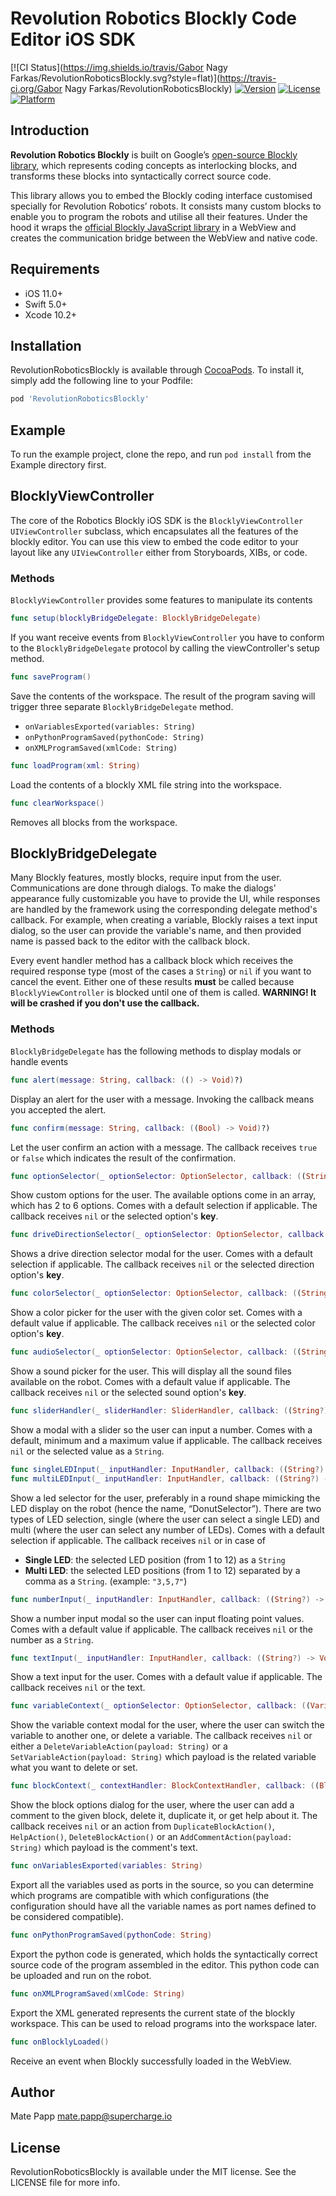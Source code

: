 # Revolution Robotics Blockly Code Editor iOS SDK

[![CI Status](https://img.shields.io/travis/Gabor Nagy Farkas/RevolutionRoboticsBlockly.svg?style=flat)](https://travis-ci.org/Gabor Nagy Farkas/RevolutionRoboticsBlockly)
[![Version](https://img.shields.io/cocoapods/v/RevolutionRoboticsBlockly.svg?style=flat)](https://cocoapods.org/pods/RevolutionRoboticsBlockly)
[![License](https://img.shields.io/cocoapods/l/RevolutionRoboticsBlockly.svg?style=flat)](https://cocoapods.org/pods/RevolutionRoboticsBlockly)
[![Platform](https://img.shields.io/cocoapods/p/RevolutionRoboticsBlockly.svg?style=flat)](https://cocoapods.org/pods/RevolutionRoboticsBlockly)

## Introduction

**Revolution Robotics Blockly** is built on Google’s [open-source Blockly library](https://opensource.google.com/projects/blockly), which represents coding concepts as interlocking blocks, and transforms these blocks into syntactically correct source code.

This library allows you to embed the Blockly coding interface customised specially for Revolution Robotics’ robots. It consists many custom blocks to enable you to program the robots and utilise all their features. Under the hood it wraps the [official Blockly JavaScript library](https://github.com/google/blockly) in a WebView and creates the communication bridge between the WebView and native code.

## Requirements

- iOS 11.0+
- Swift 5.0+
- Xcode 10.2+

## Installation

RevolutionRoboticsBlockly is available through [CocoaPods](https://cocoapods.org). To install
it, simply add the following line to your Podfile:

```ruby
pod 'RevolutionRoboticsBlockly'
```

## Example

To run the example project, clone the repo, and run `pod install` from the Example directory first.

## BlocklyViewController

The core of the Robotics Blockly iOS SDK is the `BlocklyViewController` `UIViewController` subclass, which encapsulates all the features of the blockly editor. You can use this view to embed the code editor to your layout like any `UIViewController` either from Storyboards, XIBs, or code.

### Methods

`BlocklyViewController` provides some features to manipulate its contents

```swift
func setup(blocklyBridgeDelegate: BlocklyBridgeDelegate)
```

If you want receive events from `BlocklyViewController` you have to conform to the `BlocklyBridgeDelegate` protocol by calling the viewController's setup method.

```swift
func saveProgram()
```

Save the contents of the workspace. The result of the program saving will trigger three separate `BlocklyBridgeDelegate` method.

- `onVariablesExported(variables: String)`
- `onPythonProgramSaved(pythonCode: String)`
- `onXMLProgramSaved(xmlCode: String)`

```swift
func loadProgram(xml: String)
```

Load the contents of a blockly XML file string into the workspace.

```swift
func clearWorkspace()
```

Removes all blocks from the workspace.

## BlocklyBridgeDelegate

Many Blockly features, mostly blocks, require input from the user. Communications are done through dialogs. To make the dialogs' appearance fully customizable you have to provide the UI, while responses are handled by the framework using the corresponding delegate method's callback. For example, when creating a variable, Blockly raises a text input dialog, so the user can provide the variable's name, and then provided name is passed back to the editor with the callback block.

Every event handler method has a callback block which receives the required response type (most of the cases a `String`) or `nil` if you want to cancel the event. Either one of these results **must** be called because `BlocklyViewController` is blocked until one of them is called. **WARNING! It will be crashed if you don't use the callback.**

### Methods

`BlocklyBridgeDelegate` has the following methods to display modals or handle events

```swift
func alert(message: String, callback: (() -> Void)?)
```

Display an alert for the user with a message. Invoking the callback means you accepted the alert.

```swift
func confirm(message: String, callback: ((Bool) -> Void)?)
```

Let the user confirm an action with a message. The callback receives `true` or `false` which indicates the result of the confirmation.

```swift
func optionSelector(_ optionSelector: OptionSelector, callback: ((String?) -> Void)?)
```

Show custom options for the user. The available options come in an array, which has 2 to 6 options. Comes with a default selection if applicable. The callback receives `nil` or the selected option's **key**.

```swift
func driveDirectionSelector(_ optionSelector: OptionSelector, callback: ((String?) -> Void)?)
```

Shows a drive direction selector modal for the user. Comes with a default selection if applicable. The callback receives `nil` or the selected direction option's **key**.

```swift
func colorSelector(_ optionSelector: OptionSelector, callback: ((String?) -> Void)?)
```

Show a color picker for the user with the given color set. Comes with a default value if applicable. The callback receives `nil` or the selected color option's **key**.

```swift
func audioSelector(_ optionSelector: OptionSelector, callback: ((String?) -> Void)?)
```

Show a sound picker for the user. This will display all the sound files available on the robot. Comes with a default value if applicable. The callback receives `nil` or the selected sound option's **key**.

```swift
func sliderHandler(_ sliderHandler: SliderHandler, callback: ((String?) -> Void)?)
```

Show a modal with a slider so the user can input a number. Comes with a default, minimum and a maximum value if applicable. The callback receives `nil` or the selected value as a `String`.

```swift
func singleLEDInput(_ inputHandler: InputHandler, callback: ((String?) -> Void)?)
func multiLEDInput(_ inputHandler: InputHandler, callback: ((String?) -> Void)?)
```

Show a led selector for the user, preferably in a round shape mimicking the LED display on the robot (hence the name, “DonutSelector”). There are two types of LED selection, single (where the user can select a single LED) and multi (where the user can select any number of LEDs). Comes with a default selection if applicable. The callback receives `nil` or in case of

- **Single LED**: the selected LED position (from 1 to 12) as a `String`
- **Multi LED**: the selected LED positions (from 1 to 12) separated by a comma as a `String`. (example: `"3,5,7"`)

```swift
func numberInput(_ inputHandler: InputHandler, callback: ((String?) -> Void)?)
```

Show a number input modal so the user can input floating point values. Comes with a default value if applicable. The callback receives `nil` or the number as a `String`.

```swift
func textInput(_ inputHandler: InputHandler, callback: ((String?) -> Void)?)
```

Show a text input for the user. Comes with a default value if applicable. The callback receives `nil` or the text.

```swift
func variableContext(_ optionSelector: OptionSelector, callback: ((VariableContextAction?) -> Void)?)
```

Show the variable context modal for the user, where the user can switch the variable to another one, or delete a variable. The callback receives `nil` or either a `DeleteVariableAction(payload: String)` or a `SetVariableAction(payload: String)` which payload is the related variable what you want to delete or set.

```swift
func blockContext(_ contextHandler: BlockContextHandler, callback: ((BlockContextAction?) -> Void)?)
```

Show the block options dialog for the user, where the user can add a comment to the given block, delete it, duplicate it, or get help about it. The callback receives `nil` or an action from `DuplicateBlockAction()`, `HelpAction()`, `DeleteBlockAction()` or an `AddCommentAction(payload: String)` which payload is the comment's text.

```swift
func onVariablesExported(variables: String)
```

Export all the variables used as ports in the source, so you can determine which programs are compatible with which configurations (the configuration should have all the variable names as port names defined to be considered compatible).

```swift
func onPythonProgramSaved(pythonCode: String)
```

Export the python code is generated, which holds the syntactically correct source code of the program assembled in the editor. This python code can be uploaded and run on the robot.

```swift
func onXMLProgramSaved(xmlCode: String)
```

Export the XML generated represents the current state of the blockly workspace. This can be used to reload programs into the workspace later.

```swift
func onBlocklyLoaded()
```

Receive an event when Blockly successfully loaded in the WebView.

## Author

Mate Papp mate.papp@supercharge.io

## License

RevolutionRoboticsBlockly is available under the MIT license. See the LICENSE file for more info.
